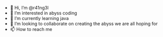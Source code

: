 - 👋 Hi, I’m @r41ng3l
- 👀 I’m interested in abyss coding
- 🌱 I’m currently learning java
- 💞️ I’m looking to collaborate on creating the abyss we are all hoping for
- 📫 How to reach me

<!---
r41ng3l/r41ng3l is a ✨ special ✨ repository because its `README.md` (this file) appears on your GitHub profile.
You can click the Preview link to take a look at your changes.
--->
